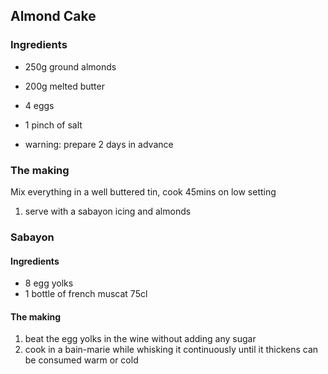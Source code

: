 
## Almond Cake ##

### Ingredients ###


* 250g ground almonds
* 200g melted butter
* 4 eggs
* 1 pinch of salt

* warning: prepare 2 days in advance

### The making ###

Mix everything in a well buttered tin, cook 45mins on low setting

1. serve with a sabayon icing and almonds

### Sabayon ###

#### Ingredients ####

* 8 egg yolks
* 1 bottle of french muscat 75cl

#### The making ####

1. beat the egg yolks in the wine without adding any sugar
2. cook in a bain-marie while whisking it continuously until it thickens
can be consumed warm or cold
